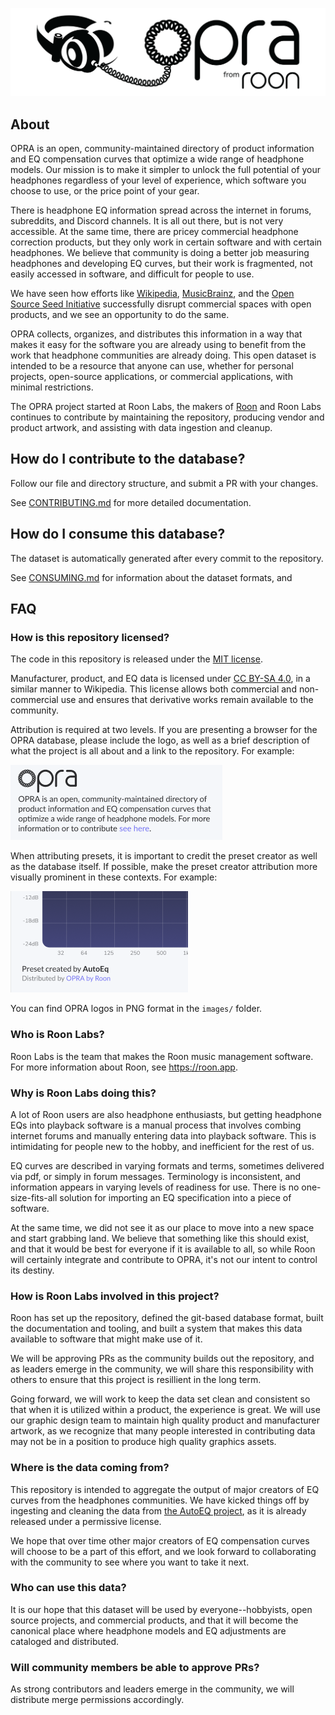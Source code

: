 <p align='center'><img src="images/repository_header_logo.png" alt="My Logo" width="512" /></p>

## About

OPRA is an open, community-maintained directory of product information and EQ compensation 
curves that optimize a wide range of headphone models. Our mission is to make it simpler 
to unlock the full potential of your headphones regardless of your level of experience, 
which software you choose to use, or the price point of your gear. 

There is headphone EQ information spread across the internet in forums, subreddits, and Discord
channels. It is all out there, but is not very accessible. At the same time, there are pricey 
commercial headphone correction products, but they only work in certain software and with certain 
headphones. We believe that community is doing a better job measuring headphones and developing EQ curves, 
but their work is fragmented, not easily accessed in software, and difficult for people to use. 

We have seen how efforts like [Wikipedia](https://wikipedia.com), [MusicBrainz](https://musicbrainz.org), and
the [Open Source Seed Initiative](https://osseeds.org) successfully disrupt commercial
spaces with open products, and we see an opportunity to do the same. 

OPRA collects, organizes, and distributes this information in a way that makes it easy for 
the software you are already using to benefit from the work that headphone communities are 
already doing. This open dataset is intended to be a resource that anyone can use, whether for
personal projects, open-source applications, or commercial applications, with
minimal restrictions.

The OPRA project started at Roon Labs, the makers of [Roon](https://roon.app) and 
Roon Labs continues to contribute by maintaining the repository, producing vendor 
and product artwork, and assisting with data ingestion and cleanup.

## How do I contribute to the database?

Follow our file and directory structure, and submit a PR with your changes.

See [CONTRIBUTING.md](docs/CONTRIBUTING.md) for more detailed documentation.

## How do I consume this database?

The dataset is automatically generated after every commit to the repository.

See [CONSUMING.md](docs/CONSUMING.md) for information about the dataset formats, and 

## FAQ

### How is this repository licensed?

The code in this repository is released under the [MIT license](https://opensource.org/license/mit).

Manufacturer, product, and EQ data is licensed under [CC BY-SA 4.0](https://creativecommons.org/licenses/by-sa/4.0/legalcode.en), in a similar
manner to Wikipedia. This license allows both commercial and non-commercial use and
ensures that derivative works remain available to the community.

Attribution is required at two levels. If you are presenting a browser for the 
OPRA database, please include the logo, as well as a brief description of what the 
project is all about and a link to the repository. For example:

<img src="images/opra_attribution_sample.png" alt="OPRA attribution sample" />

When attributing presets, it is important to credit the preset creator as well 
as the database itself. If possible, make the preset creator attribution more 
visually prominent in these contexts. For example:

<img src="images/preset_attribution_sample.png" alt="Preset attribution sample" />

You can find OPRA logos in PNG format in the `images/` folder. 

### Who is Roon Labs?

Roon Labs is the team that makes the Roon music management software. For more 
information about Roon, see https://roon.app.

### Why is Roon Labs doing this?

A lot of Roon users are also headphone enthusiasts, but getting headphone EQs
into playback software is a manual process that involves combing internet forums 
and manually entering data into playback software. This is intimidating for people
new to the hobby, and inefficient for the rest of us.

EQ curves are described in varying formats and terms, sometimes delivered via pdf,
or simply in forum messages. Terminology is inconsistent, and information appears
in varying levels of readiness for use. There is no one-size-fits-all solution 
for importing an EQ specification into a piece of software. 

At the same time, we did not see it as our place to move into a new space and start
grabbing land. We believe that something like this should exist, and that it would be 
best for everyone if it is available to all, so while Roon will certainly integrate 
and contribute to OPRA, it's not our intent to control its destiny. 

### How is Roon Labs involved in this project?

Roon has set up the repository, defined the git-based database format, built the
documentation and tooling, and built a system that makes this data available
to software that might make use of it. 

We will be approving PRs as the community builds out the repository, and as leaders emerge 
in the community, we will share this responsibility with others to ensure that this project 
is resillient in the long term. 

Going forward, we will work to keep the data set clean and consistent so that when it
is utilized within a product, the experience is great. We will use our graphic design team 
to maintain high quality product and manufacturer artwork, as we recognize that many people 
interested in contributing data may not be in a position to produce high quality graphics assets.

### Where is the data coming from?

This repository is intended to aggregate the output of major creators of EQ curves from
the headphones communities. We have kicked things off by ingesting and cleaning the data 
from [the AutoEQ project](https://github.com/jaakkopasanen/AutoEq), as it is already 
released under a permissive license. 

We hope that over time other major creators of EQ compensation curves will choose to be 
a part of this effort, and we look forward to collaborating with the community to see
where you want to take it next.

### Who can use this data?

It is our hope that this dataset will be used by everyone--hobbyists, open source
projects, and commercial products, and that it will become the canonical place where 
headphone models and EQ adjustments are cataloged and distributed.

### Will community members be able to approve PRs?

As strong contributors and leaders emerge in the community, we will distribute merge
permissions accordingly.
